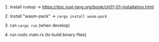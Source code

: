 1. Install rustup -> https://doc.rust-lang.org/book/ch01-01-installation.html

2. Install "wasm-pack" -> `cargo install wasm-pack`

3. run `cargo run` (when develop)

4. run rustc main.rs (to build binary files)